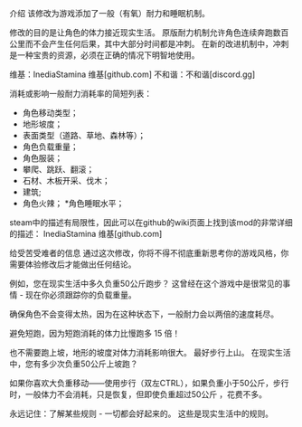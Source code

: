 介绍
该修改为游戏添加了一般（有氧）耐力和睡眠机制。

修改的目的是让角色的体力接近现实生活。
原版耐力机制允许角色连续奔跑数百公里而不会产生任何后果，其中大部分时间都是冲刺。
在新的改进机制中，冲刺是一种宝贵的资源，必须在正确的情况下明智地使用。

维基：InediaStamina 维基[github.com]
不和谐：不和谐[discord.gg]

消耗或影响一般耐力消耗率的简短列表：
* 角色移动类型；
* 地形坡度；
* 表面类型（道路、草地、森林等）；
* 角色负载重量；
* 角色服装；
* 攀爬、跳跃、翻滚；
* 石材、木板开采、伐木；
* 建筑;
* 角色火辣；
*角色睡眠水平；

steam中的描述有局限性，因此可以在github的wiki页面上找到该mod的非常详细的描述：
InediaStamina 维基[github.com]

给受苦受难者的信息
通过这次修改，你将不得不彻底重新思考你的游戏风格，你需要体验修改后才能做出任何结论。

例如，您在现实生活中多久负重50公斤跑步？ 这曾经在这个游戏中是很常见的事情 - 现在你必须跟踪你的负载重量。

确保角色不会变得太热，因为在这种状态下，一般耐力会以两倍的速度耗尽。

避免短跑，因为短跑消耗的体力比慢跑多 15 倍！

也不需要跑上坡，地形的坡度对体力消耗影响很大。 最好步行上山。 在现实生活中，您有多少次负重50公斤上坡跑？

如果你喜欢大负重移动——使用步行（双左CTRL），如果负重小于50公斤，步行时，一般体力不会消耗，只是恢复，但即使负重超过50公斤 ，花费不多。

永远记住：了解某些规则 - 一切都会好起来的。 这些是现实生活中的规则。